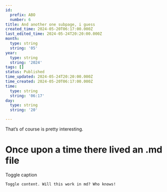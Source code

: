 ```yaml
---
id:
  prefix: ABO
  number: 6
title: And another one subpage, i guess
created_time: 2024-05-20T06:17:00.000Z
last_edited_time: 2024-05-24T20:20:00.000Z
month:
  type: string
  string: '05'
year:
  type: string
  string: '2024'
tags: []
status: Published
time_updated: 2024-05-24T20:20:00.000Z
time_created: 2024-05-20T06:17:00.000Z
time:
  type: string
  string: '06:17'
day:
  type: string
  string: '20'

---
```


That’s of course is pretty interesting.

# Once upon a time there lived an .md file

Toggle caption

    Toggle content. Will this work in md? Who knows!
